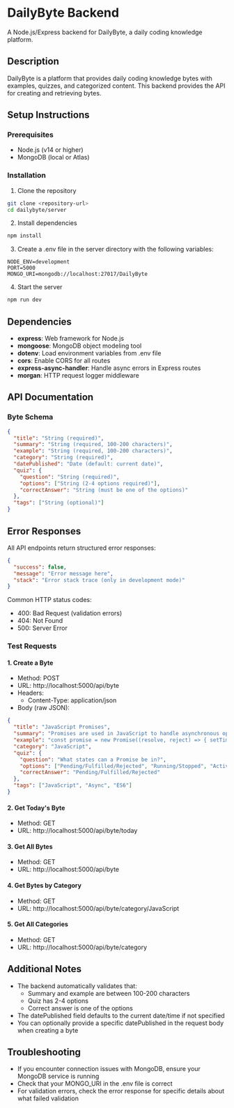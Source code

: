 # DailyByte Backend

A Node.js/Express backend for DailyByte, a daily coding knowledge platform.

## Description

DailyByte is a platform that provides daily coding knowledge bytes with examples, quizzes, and categorized content. This backend provides the API for creating and retrieving bytes.

## Setup Instructions

### Prerequisites

- Node.js (v14 or higher)
- MongoDB (local or Atlas)

### Installation

1. Clone the repository
```bash
git clone <repository-url>
cd dailybyte/server
```

2. Install dependencies
```bash
npm install
```

3. Create a .env file in the server directory with the following variables:
```
NODE_ENV=development
PORT=5000
MONGO_URI=mongodb://localhost:27017/DailyByte
```

4. Start the server
```bash
npm run dev
```

## Dependencies

- **express**: Web framework for Node.js
- **mongoose**: MongoDB object modeling tool
- **dotenv**: Load environment variables from .env file
- **cors**: Enable CORS for all routes
- **express-async-handler**: Handle async errors in Express routes
- **morgan**: HTTP request logger middleware

## API Documentation

### Byte Schema

```json
{
  "title": "String (required)",
  "summary": "String (required, 100-200 characters)",
  "example": "String (required, 100-200 characters)",
  "category": "String (required)",
  "datePublished": "Date (default: current date)",
  "quiz": {
    "question": "String (required)",
    "options": ["String (2-4 options required)"],
    "correctAnswer": "String (must be one of the options)"
  },
  "tags": ["String (optional)"]
}
```
## Error Responses

All API endpoints return structured error responses:

```json
{
  "success": false,
  "message": "Error message here",
  "stack": "Error stack trace (only in development mode)"
}
```
Common HTTP status codes:
- 400: Bad Request (validation errors)
- 404: Not Found
- 500: Server Error

### Test Requests

#### 1. Create a Byte
- Method: POST
- URL: http://localhost:5000/api/byte
- Headers: 
  - Content-Type: application/json
- Body (raw JSON):
```json
{
  "title": "JavaScript Promises",
  "summary": "Promises are used in JavaScript to handle asynchronous operations in a cleaner way than callbacks, enabling better code readability and error handling.",
  "example": "const promise = new Promise((resolve, reject) => { setTimeout(() => { resolve('Success!'); }, 1000); }); promise.then(result => console.log(result)).catch(error => console.error(error));",
  "category": "JavaScript",
  "quiz": {
    "question": "What states can a Promise be in?",
    "options": ["Pending/Fulfilled/Rejected", "Running/Stopped", "Active/Inactive", "Start/End"],
    "correctAnswer": "Pending/Fulfilled/Rejected"
  },
  "tags": ["JavaScript", "Async", "ES6"]
}
```

#### 2. Get Today's Byte
- Method: GET
- URL: http://localhost:5000/api/byte/today

#### 3. Get All Bytes
- Method: GET
- URL: http://localhost:5000/api/byte

#### 4. Get Bytes by Category
- Method: GET
- URL: http://localhost:5000/api/byte/category/JavaScript

#### 5. Get All Categories
- Method: GET
- URL: http://localhost:5000/api/byte/category

## Additional Notes

- The backend automatically validates that:
  - Summary and example are between 100-200 characters
  - Quiz has 2-4 options
  - Correct answer is one of the options
- The datePublished field defaults to the current date/time if not specified
- You can optionally provide a specific datePublished in the request body when creating a byte

## Troubleshooting

- If you encounter connection issues with MongoDB, ensure your MongoDB service is running
- Check that your MONGO_URI in the .env file is correct
- For validation errors, check the error response for specific details about what failed validation
